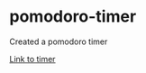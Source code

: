# pomodoro-timer

Created a pomodoro timer

<a href="https://imextrapolite3.github.io/pomodoro-timer/">Link to timer</a>
